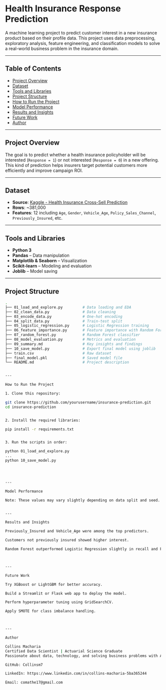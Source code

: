 # Health Insurance Response Prediction

A machine learning project to predict customer interest in a new insurance product based on their profile data. This project uses data preprocessing, exploratory analysis, feature engineering, and classification models to solve a real-world business problem in the insurance domain.

---

## Table of Contents

- [Project Overview](#project-overview)
- [Dataset](#dataset)
- [Tools and Libraries](#tools-and-libraries)
- [Project Structure](#project-structure)
- [How to Run the Project](#how-to-run-the-project)
- [Model Performance](#model-performance)
- [Results and Insights](#results-and-insights)
- [Future Work](#future-work)
- [Author](#author)

---

## Project Overview

The goal is to predict whether a health insurance policyholder will be interested (`Response = 1`) or not interested (`Response = 0`) in a new offering. This kind of prediction helps insurers target potential customers more efficiently and improve campaign ROI.

---

## Dataset

- **Source**: [Kaggle - Health Insurance Cross-Sell Prediction](https://www.kaggle.com/anmolkumar/health-insurance-cross-sell-prediction)
- **Rows**: ~381,000
- **Features**: 12 including `Age`, `Gender`, `Vehicle_Age`, `Policy_Sales_Channel`, `Previously_Insured`, etc.

---

## Tools and Libraries

- **Python 3**
- **Pandas** – Data manipulation
- **Matplotlib & Seaborn** – Visualization
- **Scikit-learn** – Modeling and evaluation
- **Joblib** – Model saving

---

## Project Structure

```bash
.
├── 01_load_and_explore.py         # Data loading and EDA
├── 02_clean_data.py               # Data cleaning
├── 03_encode_data.py              # One-hot encoding
├── 04_split_data.py               # Train-test split
├── 05_logistic_regression.py      # Logistic Regression training
├── 06_feature_importance.py       # Feature importance with Random Forest
├── 07_random_forest.py            # Random Forest classifier
├── 08_model_evaluation.py         # Metrics and evaluation
├── 09_summary.md                  # Key insights and findings
├── 10_save_model.py               # Export final model using joblib
├── train.csv                      # Raw dataset
├── final_model.pkl                # Saved model file
└── README.md                      # Project description


---

How to Run the Project

1. Clone this repository:

git clone https://github.com/yourusername/insurance-prediction.git
cd insurance-prediction


2. Install the required libraries:

pip install -r requirements.txt


3. Run the scripts in order:

python 01_load_and_explore.py
...
python 10_save_model.py




---

Model Performance

Note: These values may vary slightly depending on data split and seed.


---

Results and Insights

Previously_Insured and Vehicle_Age were among the top predictors.

Customers not previously insured showed higher interest.

Random Forest outperformed Logistic Regression slightly in recall and F1.



---

Future Work

Try XGBoost or LightGBM for better accuracy.

Build a Streamlit or Flask web app to deploy the model.

Perform hyperparameter tuning using GridSearchCV.

Apply SMOTE for class imbalance handling.



---

Author

Collins Macharia
Certified Data Scientist | Actuarial Science Graduate
Passionate about data, technology, and solving business problems with AI.

GitHub: Collinsm7 

LinkedIn: https://www.linkedin.com/in/collins-macharia-5ba365244

Email: comathe17@gmail.com
